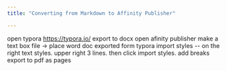 ```yaml
---
title: "Converting from Markdown to Affinity Publisher"

---
```

open typora
https://typora.io/
export to docx
open afinity publisher
make a text box
file -> place word doc exported form typora
import styles -- on the right text styles. upper right 3 lines. then click import styles. 
add breaks
export to pdf as pages
